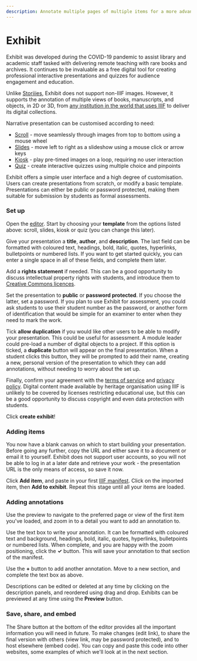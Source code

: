 ```yaml
---
description: Annotate multiple pages of multiple items for a more advanced presentation
---
```


# Exhibit

Exhibit was developed during the COVID-19 pandemic to assist library and academic staff tasked with delivering remote teaching with rare books and archives. It continues to be invaluable as a free digital tool for creating professional interactive presentations and quizzes for audience engagement and education.

Unlike [Storiiies](storiiies.md), Exhibit does not support non-IIIF images. However, it supports the annotation of multiple views of books, manuscripts, and objects, in 2D or 3D, from [any institution in the world that uses IIIF](https://iiif.io/guides/finding\_resources/) to deliver its digital collections.

Narrative presentation can be customised according to need:

* [Scroll](https://www.exhibit.so/docs/scroll-template) - move seamlessly through images from top to bottom using a mouse wheel
* [Slides](https://www.exhibit.so/docs/slides-template) - move left to right as a slideshow using a mouse click or arrow keys
* [Kiosk](https://www.exhibit.so/docs/kiosk-template) - play pre-timed images on a loop, requiring no user interaction
* [Quiz](https://www.exhibit.so/docs/quiz-template) - create interactive quizzes using multiple choice and pinpoints

Exhibit offers a simple user interface and a high degree of customisation. Users can create presentations from scratch, or modify a basic template. Presentations can either be public or password protected, making them suitable for submission by students as formal assessments.

### Set up

Open the [editor](https://www.exhibit.so/exhibits/create). Start by choosing your **template** from the options listed above: scroll, slides, kiosk or quiz (you can change this later).

Give your presentation a **title**, **author**, and **description**. The last field can be formatted with coloured text, headings, bold, italic, quotes, hyperlinks, bulletpoints or numbered lists. If you want to get started quickly, you can enter a single space in all of these fields, and complete them later.

Add a **rights statement** if needed. This can be a good opportunity to discuss intellectual property rights with students, and introduce them to [Creative Commons licences](https://chooser-beta.creativecommons.org/).

Set the presentation to **public** or **password protected**. If you choose the latter, set a password. If you plan to use Exhibit for assessment, you could ask students to use their student number as the password, or another form of identification that would be simple for an examiner to enter when they need to mark the work.

Tick **allow duplication** if you would like other users to be able to modify your presentation. This could be useful for assessment. A module leader could pre-load a number of digital objects to a project. If this option is ticked, a **duplicate** button will appear on the final presentation. When a student clicks this button, they will be prompted to add their name, creating a new, personal version of the presentation to which they can add annotations, without needing to worry about the set up.

Finally, confirm your agreement with the [terms of service](https://www.exhibit.so/docs/terms-of-service) and [privacy policy](https://www.exhibit.so/docs/privacy-policy). Digital content made available by heritage organisation using IIIF is unlikely to be covered by licenses restricting educational use, but this can be a good opportunity to discuss copyright and even data protection with students.

Click **create exhibit**!

### Adding items

You now have a blank canvas on which to start building your presentation. Before going any further, copy the URL and either save it to a document or email it to yourself. Exhibit does not support user accounts, so you will not be able to log in at a later date and retrieve your work - the presentation URL is the only means of access, so save it now.

Click **Add item**, and paste in your first [IIIF manifest](../what-is-iiif/finding-iiif-images.md). Click on the imported item, then **Add to exhibit**. Repeat this stage until all your items are loaded.

### Adding annotations

Use the preview to navigate to the preferred page or view of the first item you've loaded, and zoom in to a detail you want to add an annotation to.

Use the text box to write your annotation. It can be formatted with coloured text and background, headings, bold, italic, quotes, hyperlinks, bulletpoints or numbered lists. When complete, and you are happy with the zoom positioning, click the **✓** button. This will save your annotation to that section of the manifest.

Use the **+** button to add another annotation. Move to a new section, and complete the text box as above.

Descriptions can be edited or deleted at any time by clicking on the description panels, and reordered using drag and drop. Exhibits can be previewed at any time using the **Preview** button.

### Save, share, and embed

The Share button at the bottom of the editor provides all the important information you will need in future. To make changes (edit link), to share the final version with others (view link, may be password protected), and to host elsewhere (embed code). You can copy and paste this code into other websites, some examples of which we'll look at in the next section.
